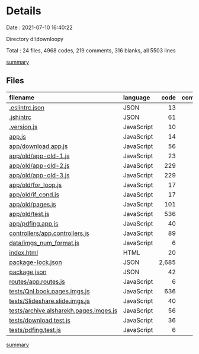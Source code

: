# Details

Date : 2021-07-10 16:40:22

Directory d:\downloopy

Total : 24 files,  4968 codes, 219 comments, 316 blanks, all 5503 lines

[summary](results.md)

## Files
| filename | language | code | comment | blank | total |
| :--- | :--- | ---: | ---: | ---: | ---: |
| [.eslintrc.json](/.eslintrc.json) | JSON | 13 | 0 | 1 | 14 |
| [.jshintrc](/.jshintrc) | JSON | 61 | 48 | 10 | 119 |
| [.version.js](/.version.js) | JavaScript | 10 | 0 | 0 | 10 |
| [app.js](/app.js) | JavaScript | 14 | 1 | 6 | 21 |
| [app/download.app.js](/app/download.app.js) | JavaScript | 56 | 13 | 22 | 91 |
| [app/old/app-old-1.js](/app/old/app-old-1.js) | JavaScript | 23 | 45 | 10 | 78 |
| [app/old/app-old-2.js](/app/old/app-old-2.js) | JavaScript | 229 | 1 | 28 | 258 |
| [app/old/app-old-3.js](/app/old/app-old-3.js) | JavaScript | 229 | 1 | 28 | 258 |
| [app/old/for_loop.js](/app/old/for_loop.js) | JavaScript | 17 | 3 | 6 | 26 |
| [app/old/if_cond.js](/app/old/if_cond.js) | JavaScript | 17 | 3 | 5 | 25 |
| [app/old/pages.js](/app/old/pages.js) | JavaScript | 101 | 0 | 9 | 110 |
| [app/old/test.js](/app/old/test.js) | JavaScript | 536 | 10 | 43 | 589 |
| [app/pdfing.app.js](/app/pdfing.app.js) | JavaScript | 40 | 4 | 13 | 57 |
| [controllers/app.controllers.js](/controllers/app.controllers.js) | JavaScript | 89 | 41 | 29 | 159 |
| [data/imgs_num_format.js](/data/imgs_num_format.js) | JavaScript | 6 | 5 | 0 | 11 |
| [index.html](/index.html) | HTML | 20 | 0 | 3 | 23 |
| [package-lock.json](/package-lock.json) | JSON | 2,685 | 0 | 1 | 2,686 |
| [package.json](/package.json) | JSON | 42 | 0 | 1 | 43 |
| [routes/app.routes.js](/routes/app.routes.js) | JavaScript | 6 | 1 | 3 | 10 |
| [tests/Qnl.book.pages.imgs.js](/tests/Qnl.book.pages.imgs.js) | JavaScript | 636 | 25 | 61 | 722 |
| [tests/Slideshare.slide.imgs.js](/tests/Slideshare.slide.imgs.js) | JavaScript | 40 | 5 | 14 | 59 |
| [tests/archive.alsharekh.pages.imges.js](/tests/archive.alsharekh.pages.imges.js) | JavaScript | 56 | 13 | 23 | 92 |
| [tests/download.test.js](/tests/download.test.js) | JavaScript | 36 | 0 | 0 | 36 |
| [tests/pdfing.test.js](/tests/pdfing.test.js) | JavaScript | 6 | 0 | 0 | 6 |

[summary](results.md)